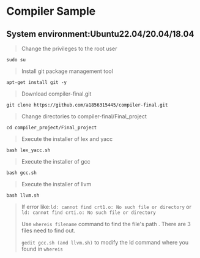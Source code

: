 # Compiler Sample
## System environment:Ubuntu22.04/20.04/18.04

>Change the privileges to the root user

```sudo su```

>Install git package management tool

```apt-get install git -y```

>Download compiler-final.git

```git clone https://github.com/a1856315445/compiler-final.git```

>Change directories to compiler-final/Final_project

```cd compiler_project/Final_project```

>Execute the installer of lex and yacc

```bash lex_yacc.sh```

>Execute the installer of gcc

```bash gcc.sh```

>Execute the installer of llvm

```bash llvm.sh```

>If error like:```ld: cannot find crt1.o: No such file or directory``` or ```ld: cannot find crti.o: No such file or directory```
>
>Use ```whereis filename``` command to find the file's path . There are 3 files need to find out.
>
>```gedit gcc.sh (and llvm.sh)``` to modify the ld command where you found in ```whereis``` 
